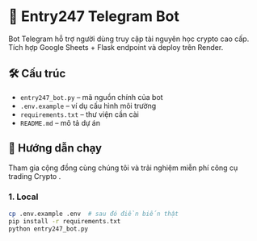 # 🤖 Entry247 Telegram Bot

Bot Telegram hỗ trợ người dùng truy cập tài nguyên học crypto cao cấp. Tích hợp Google Sheets + Flask endpoint và deploy trên Render.

## 🛠 Cấu trúc

- `entry247_bot.py` – mã nguồn chính của bot
- `.env.example` – ví dụ cấu hình môi trường
- `requirements.txt` – thư viện cần cài
- `README.md` – mô tả dự án

## 🚀 Hướng dẫn chạy
Tham gia cộng đồng cùng chúng tôi và trải nghiệm miễn phí công cụ trading Crypto .
### 1. Local

```bash
cp .env.example .env  # sau đó điền biến thật
pip install -r requirements.txt
python entry247_bot.py
